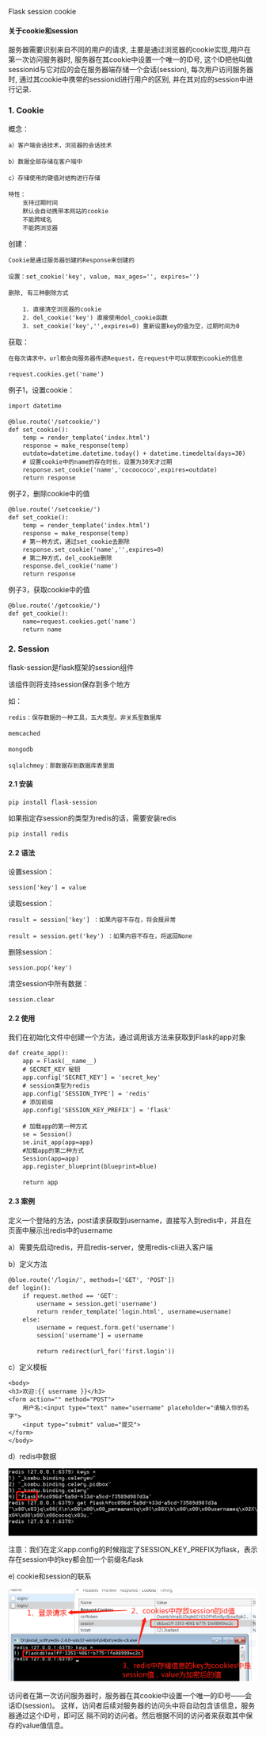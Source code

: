 Flask session cookie 



#### 关于cookie和session

服务器需要识别来自不同的用户的请求, 主要是通过浏览器的cookie实现,用户在第一次访问服务器时, 服务器在其cookie中设置一个唯一的ID号, 这个ID把他叫做sessionid与它对应的会在服务器端存储一个会话(session), 每次用户访问服务器时, 通过其cookie中携带的sessionid进行用户的区别, 并在其对应的session中进行记录. 



### 1. Cookie

概念：

```
a）客户端会话技术，浏览器的会话技术

b）数据全部存储在客户端中

c）存储使用的键值对结构进行存储

特性：
	支持过期时间
	默认会自动携带本网站的cookie
	不能跨域名
	不能跨浏览器
```

创建：

```
Cookie是通过服务器创建的Response来创建的

设置：set_cookie('key', value, max_ages='', expires='')

删除, 有三种删除方式
	
	1. 直接清空浏览器的cookie
	2. del_cookie('key') 直接使用del_cookie函数
	3. set_cookie('key','',expires=0) 重新设置key的值为空，过期时间为0
```

获取：

```
在每次请求中，url都会向服务器传递Request，在request中可以获取到cookie的信息

request.cookies.get('name')
```

例子1，设置cookie：

```
import datetime

@blue.route('/setcookie/')
def set_cookie():
    temp = render_template('index.html')
    response = make_response(temp)
	outdate=datetime.datetime.today() + datetime.timedelta(days=30)
	# 设置cookie中的name的存在时长，设置为30天才过期  
    response.set_cookie('name','cocoococo',expires=outdate)
    return response
```

例子2，删除cookie中的值

```
@blue.route('/setcookie/')
def set_cookie():
    temp = render_template('index.html')
    response = make_response(temp)
	# 第一种方式，通过set_cookie去删除
    response.set_cookie('name','',expires=0)
	# 第二种方式，del_cookie删除
	response.del_cookie('name')
    return response
```

例子3，获取cookie中的值

```
@blue.route('/getcookie/')  
def get_cookie():
    name=request.cookies.get('name')  
    return name
```

### 2. Session

flask-session是flask框架的session组件

该组件则将支持session保存到多个地方

如：

```
redis：保存数据的一种工具，五大类型。非关系型数据库

memcached

mongodb

sqlalchmey：那数据存到数据库表里面
```

#### 2.1 安装

```
pip install flask-session
```

如果指定存session的类型为redis的话，需要安装redis

```
pip install redis
```

#### 2.2 语法

设置session：

```
session['key'] = value
```

读取session：

```
result = session['key'] ：如果内容不存在，将会报异常

result = session.get('key') ：如果内容不存在，将返回None
```

删除session：

```
session.pop('key')
```

清空session中所有数据：

```
session.clear
```

#### 2.2 使用

我们在初始化文件中创建一个方法，通过调用该方法来获取到Flask的app对象
	

```
def create_app():
    app = Flask(__name__)
    # SECRET_KEY 秘钥
    app.config['SECRET_KEY'] = 'secret_key'
	# session类型为redis
    app.config['SESSION_TYPE'] = 'redis'
	# 添加前缀
	app.config['SESSION_KEY_PREFIX'] = 'flask'
    
    # 加载app的第一种方式
    se = Session()
    se.init_app(app=app)
    #加载app的第二种方式
    Session(app=app)
    app.register_blueprint(blueprint=blue)

    return app
```

#### 2.3 案例

定义一个登陆的方法，post请求获取到username，直接写入到redis中，并且在页面中展示出redis中的username

a）需要先启动redis，开启redis-server，使用redis-cli进入客户端

b）定义方法

```
@blue.route('/login/', methods=['GET', 'POST'])
def login():
    if request.method == 'GET':
        username = session.get('username')
        return render_template('login.html', username=username)
    else:
        username = request.form.get('username')
        session['username'] = username

        return redirect(url_for('first.login'))
```

c）定义模板
	

```
<body>
<h3>欢迎:{{ username }}</h3>
<form action="" method="POST">
    用户名:<input type="text" name="username" placeholder="请输入你的名字">
    <input type="submit" value="提交">
</form>
</body>
```

d）redis中数据

![52880143370](assets/1528801433709.png)

注意：我们在定义app.config的时候指定了SESSION_KEY_PREFIX为flask，表示存在session中的key都会加一个前缀名flask

e) cookie和session的联系

![52880144919](assets/1528801449198.png)

访问者在第一次访问服务器时，服务器在其cookie中设置一个唯一的ID号——会话ID(session)。 这样，访问者后续对服务器的访问头中将自动包含该信息，服务器通过这个ID号，即可区 隔不同的访问者。然后根据不同的访问者来获取其中保存的value值信息。